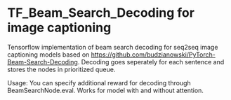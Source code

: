 # TF_Beam_Search_Decoding for image captioning

Tensorflow implementation of beam search decoding for seq2seq image captioning models based on https://github.com/budzianowski/PyTorch-Beam-Search-Decoding. Decoding goes seperately for each sentence and stores the nodes in prioritized queue.

Usage: You can specify additional reward for decoding through BeamSearchNode.eval. Works for model with and without attention.
